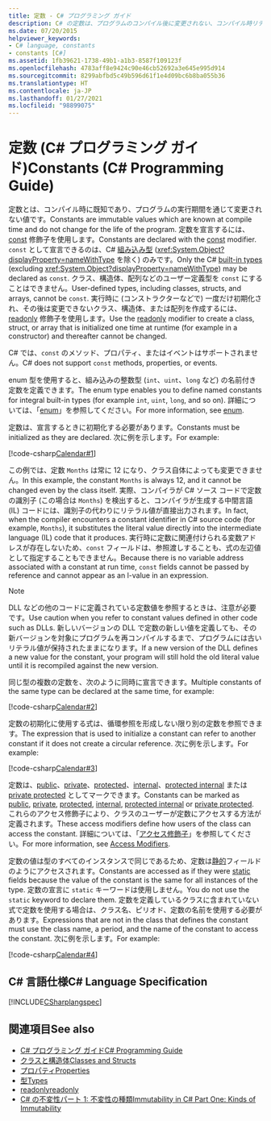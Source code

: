 ```yaml
---
title: 定数 - C# プログラミング ガイド
description: C# の定数は、プログラムのコンパイル後に変更されない、コンパイル時リテラル値です。 C# の組み込み型だけが定数になります。
ms.date: 07/20/2015
helpviewer_keywords:
- C# language, constants
- constants [C#]
ms.assetid: 1fb39621-1738-49b1-a1b3-8587f109123f
ms.openlocfilehash: 4783aff8e9424c90e46cb52692a3e645e995d914
ms.sourcegitcommit: 8299abfbd5c49b596d61f1e4d09bc6b8ba055b36
ms.translationtype: HT
ms.contentlocale: ja-JP
ms.lasthandoff: 01/27/2021
ms.locfileid: "98899075"
---
```

# <a name="constants-c-programming-guide"></a><span data-ttu-id="d9156-104">定数 (C# プログラミング ガイド)</span><span class="sxs-lookup"><span data-stu-id="d9156-104">Constants (C# Programming Guide)</span></span>

<span data-ttu-id="d9156-105">定数とは、コンパイル時に既知であり、プログラムの実行期間を通じて変更されない値です。</span><span class="sxs-lookup"><span data-stu-id="d9156-105">Constants are immutable values which are known at compile time and do not change for the life of the program.</span></span> <span data-ttu-id="d9156-106">定数を宣言するには、[const](../../language-reference/keywords/const.md) 修飾子を使用します。</span><span class="sxs-lookup"><span data-stu-id="d9156-106">Constants are declared with the [const](../../language-reference/keywords/const.md) modifier.</span></span> <span data-ttu-id="d9156-107">`const` として宣言できるのは、C# [組み込み型](../../language-reference/builtin-types/built-in-types.md) (<xref:System.Object?displayProperty=nameWithType> を除く) のみです。</span><span class="sxs-lookup"><span data-stu-id="d9156-107">Only the C# [built-in types](../../language-reference/builtin-types/built-in-types.md) (excluding <xref:System.Object?displayProperty=nameWithType>) may be declared as `const`.</span></span> <span data-ttu-id="d9156-108">クラス、構造体、配列などのユーザー定義型を `const` にすることはできません。</span><span class="sxs-lookup"><span data-stu-id="d9156-108">User-defined types, including classes, structs, and arrays, cannot be `const`.</span></span> <span data-ttu-id="d9156-109">実行時に (コンストラクターなどで) 一度だけ初期化され、その後は変更できないクラス、構造体、または配列を作成するには、[readonly](../../language-reference/keywords/readonly.md) 修飾子を使用します。</span><span class="sxs-lookup"><span data-stu-id="d9156-109">Use the [readonly](../../language-reference/keywords/readonly.md) modifier to create a class, struct, or array that is initialized one time at runtime (for example in a constructor) and thereafter cannot be changed.</span></span>  
  
 <span data-ttu-id="d9156-110">C# では、`const` のメソッド、プロパティ、またはイベントはサポートされません。</span><span class="sxs-lookup"><span data-stu-id="d9156-110">C# does not support `const` methods, properties, or events.</span></span>  
  
 <span data-ttu-id="d9156-111">enum 型を使用すると、組み込みの整数型 (`int`、`uint`、`long` など) の名前付き定数を定義できます。</span><span class="sxs-lookup"><span data-stu-id="d9156-111">The enum type enables you to define named constants for integral built-in types (for example `int`, `uint`, `long`, and so on).</span></span> <span data-ttu-id="d9156-112">詳細については、「[enum](../../language-reference/builtin-types/enum.md)」を参照してください。</span><span class="sxs-lookup"><span data-stu-id="d9156-112">For more information, see [enum](../../language-reference/builtin-types/enum.md).</span></span>  
  
 <span data-ttu-id="d9156-113">定数は、宣言するときに初期化する必要があります。</span><span class="sxs-lookup"><span data-stu-id="d9156-113">Constants must be initialized as they are declared.</span></span> <span data-ttu-id="d9156-114">次に例を示します。</span><span class="sxs-lookup"><span data-stu-id="d9156-114">For example:</span></span>  
  
 [!code-csharp[Calendar#1](snippets/constants/Calendar.cs#1)]
  
 <span data-ttu-id="d9156-115">この例では、定数 `Months` は常に 12 になり、クラス自体によっても変更できません。</span><span class="sxs-lookup"><span data-stu-id="d9156-115">In this example, the constant `Months` is always 12, and it cannot be changed even by the class itself.</span></span> <span data-ttu-id="d9156-116">実際、コンパイラが C# ソース コードで定数の識別子 (この場合は `Months`) を検出すると、コンパイラが生成する中間言語 (IL) コードには、識別子の代わりにリテラル値が直接出力されます。</span><span class="sxs-lookup"><span data-stu-id="d9156-116">In fact, when the compiler encounters a constant identifier in C# source code (for example, `Months`), it substitutes the literal value directly into the intermediate language (IL) code that it produces.</span></span> <span data-ttu-id="d9156-117">実行時に定数に関連付けられる変数アドレスが存在しないため、`const` フィールドは、参照渡しすることも、式の左辺値として指定することもできません。</span><span class="sxs-lookup"><span data-stu-id="d9156-117">Because there is no variable address associated with a constant at run time, `const` fields cannot be passed by reference and cannot appear as an l-value in an expression.</span></span>  
  
> [!NOTE]
> <span data-ttu-id="d9156-118">DLL などの他のコードに定義されている定数値を参照するときは、注意が必要です。</span><span class="sxs-lookup"><span data-stu-id="d9156-118">Use caution when you refer to constant values defined in other code such as DLLs.</span></span> <span data-ttu-id="d9156-119">新しいバージョンの DLL で定数の新しい値を定義しても、その新バージョンを対象にプログラムを再コンパイルするまで、プログラムには古いリテラル値が保持されたままになります。</span><span class="sxs-lookup"><span data-stu-id="d9156-119">If a new version of the DLL defines a new value for the constant, your program will still hold the old literal value until it is recompiled against the new version.</span></span>  
  
 <span data-ttu-id="d9156-120">同じ型の複数の定数を、次のように同時に宣言できます。</span><span class="sxs-lookup"><span data-stu-id="d9156-120">Multiple constants of the same type can be declared at the same time, for example:</span></span>  
  
 [!code-csharp[Calendar#2](snippets/constants/Calendar.cs#2)]
  
 <span data-ttu-id="d9156-121">定数の初期化に使用する式は、循環参照を形成しない限り別の定数を参照できます。</span><span class="sxs-lookup"><span data-stu-id="d9156-121">The expression that is used to initialize a constant can refer to another constant if it does not create a circular reference.</span></span> <span data-ttu-id="d9156-122">次に例を示します。</span><span class="sxs-lookup"><span data-stu-id="d9156-122">For example:</span></span>  
  
 [!code-csharp[Calendar#3](snippets/constants/Calendar.cs#3)]
  
 <span data-ttu-id="d9156-123">定数は、[public](../../language-reference/keywords/public.md)、[private](../../language-reference/keywords/private.md)、[protected](../../language-reference/keywords/protected.md)、[internal](../../language-reference/keywords/internal.md)、[protected internal](../../language-reference/keywords/protected-internal.md) または [private protected](../../language-reference/keywords/private-protected.md) としてマークできます。</span><span class="sxs-lookup"><span data-stu-id="d9156-123">Constants can be marked as [public](../../language-reference/keywords/public.md), [private](../../language-reference/keywords/private.md), [protected](../../language-reference/keywords/protected.md), [internal](../../language-reference/keywords/internal.md), [protected internal](../../language-reference/keywords/protected-internal.md) or [private protected](../../language-reference/keywords/private-protected.md).</span></span> <span data-ttu-id="d9156-124">これらのアクセス修飾子により、クラスのユーザーが定数にアクセスする方法が定義されます。</span><span class="sxs-lookup"><span data-stu-id="d9156-124">These access modifiers define how users of the class can access the constant.</span></span> <span data-ttu-id="d9156-125">詳細については、「[アクセス修飾子](./access-modifiers.md)」を参照してください。</span><span class="sxs-lookup"><span data-stu-id="d9156-125">For more information, see [Access Modifiers](./access-modifiers.md).</span></span>  
  
 <span data-ttu-id="d9156-126">定数の値は型のすべてのインスタンスで同じであるため、定数は[静的](../../language-reference/keywords/static.md)フィールドのようにアクセスされます。</span><span class="sxs-lookup"><span data-stu-id="d9156-126">Constants are accessed as if they were [static](../../language-reference/keywords/static.md) fields because the value of the constant is the same for all instances of the type.</span></span> <span data-ttu-id="d9156-127">定数の宣言に `static` キーワードは使用しません。</span><span class="sxs-lookup"><span data-stu-id="d9156-127">You do not use the `static` keyword to declare them.</span></span> <span data-ttu-id="d9156-128">定数を定義しているクラスに含まれていない式で定数を使用する場合は、クラス名、ピリオド、定数の名前を使用する必要があります。</span><span class="sxs-lookup"><span data-stu-id="d9156-128">Expressions that are not in the class that defines the constant must use the class name, a period, and the name of the constant to access the constant.</span></span> <span data-ttu-id="d9156-129">次に例を示します。</span><span class="sxs-lookup"><span data-stu-id="d9156-129">For example:</span></span>  
  
 [!code-csharp[Calendar#4](snippets/constants/Calendar.cs#4)]
  
## <a name="c-language-specification"></a><span data-ttu-id="d9156-130">C# 言語仕様</span><span class="sxs-lookup"><span data-stu-id="d9156-130">C# Language Specification</span></span>  

 [!INCLUDE[CSharplangspec](~/includes/csharplangspec-md.md)]  
  
## <a name="see-also"></a><span data-ttu-id="d9156-131">関連項目</span><span class="sxs-lookup"><span data-stu-id="d9156-131">See also</span></span>

- [<span data-ttu-id="d9156-132">C# プログラミング ガイド</span><span class="sxs-lookup"><span data-stu-id="d9156-132">C# Programming Guide</span></span>](../index.md)
- [<span data-ttu-id="d9156-133">クラスと構造体</span><span class="sxs-lookup"><span data-stu-id="d9156-133">Classes and Structs</span></span>](./index.md)
- [<span data-ttu-id="d9156-134">プロパティ</span><span class="sxs-lookup"><span data-stu-id="d9156-134">Properties</span></span>](./properties.md)
- [<span data-ttu-id="d9156-135">型</span><span class="sxs-lookup"><span data-stu-id="d9156-135">Types</span></span>](../types/index.md)
- [<span data-ttu-id="d9156-136">readonly</span><span class="sxs-lookup"><span data-stu-id="d9156-136">readonly</span></span>](../../language-reference/keywords/readonly.md)
- [<span data-ttu-id="d9156-137">C# の不変性パート 1: 不変性の種類</span><span class="sxs-lookup"><span data-stu-id="d9156-137">Immutability in C# Part One: Kinds of Immutability</span></span>](/archive/blogs/ericlippert/immutability-in-c-part-one-kinds-of-immutability)
